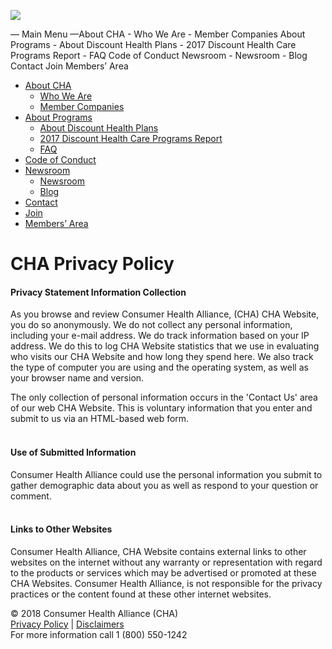 [![](http://www.consumerhealthalliance.org/wp-content/uploads/2017/01/CHA-Logo.jpg)](http://www.consumerhealthalliance.org/)

— Main Menu —About CHA \- Who We Are \- Member Companies About Programs \- About Discount Health Plans \- 2017 Discount Health Care Programs Report \- FAQ Code of Conduct Newsroom \- Newsroom \- Blog Contact Join Members’ Area

* [About CHA](http://www.consumerhealthalliance.org/about-consumer-health-alliance1/)
    * [Who We Are](http://www.consumerhealthalliance.org/about-consumer-health-alliance1/)
    * [Member Companies](http://www.consumerhealthalliance.org/consumer-health-alliance-members/)
* [About Programs](http://www.consumerhealthalliance.org/about-discount-health-plans1/)
    * [About Discount Health Plans](http://www.consumerhealthalliance.org/about-discount-health-plans1/)
    * [2017 Discount Health Care Programs Report](http://www.consumerhealthalliance.org/discount-health-care-programs-report-survey/)
    * [FAQ](http://www.consumerhealthalliance.org/discount-health-plans-faqs/)
* [Code of Conduct](http://www.consumerhealthalliance.org/code-of-conduct1/)
* [Newsroom](http://www.consumerhealthalliance.org/newsroom/)
    * [Newsroom](http://www.consumerhealthalliance.org/newsroom/)
    * [Blog](http://www.consumerhealthalliance.org/blog/)
* [Contact](http://www.consumerhealthalliance.org/contact-consumer-health-alliance/)
* [Join](http://www.consumerhealthalliance.org/join/)
* [Members’ Area](https://www.consumerhealthalliance.org/wp-login.php)

CHA Privacy Policy
==================

#### Privacy Statement Information Collection

As you browse and review Consumer Health Alliance, (CHA) CHA Website, you do so anonymously. We do not collect any personal information, including your e-mail address. We do track information based on your IP address. We do this to log CHA Website statistics that we use in evaluating who visits our CHA Website and how long they spend here. We also track the type of computer you are using and the operating system, as well as your browser name and version.

The only collection of personal information occurs in the 'Contact Us' area of our web CHA Website. This is voluntary information that you enter and submit to us via an HTML-based web form.  
 

#### Use of Submitted Information

Consumer Health Alliance could use the personal information you submit to gather demographic data about you as well as respond to your question or comment.  
 

#### Links to Other Websites

Consumer Health Alliance, CHA Website contains external links to other websites on the internet without any warranty or representation with regard to the products or services which may be advertised or promoted at these CHA Websites. Consumer Health Alliance, is not responsible for the privacy practices or the content found at these other internet websites.

© 2018 Consumer Health Alliance (CHA)  
[Privacy Policy](https://www.consumerhealthalliance.org/cha-privacy-policy/) | [Disclaimers](https://www.consumerhealthalliance.org/disclaimers/)  
For more information call 1 (800) 550-1242